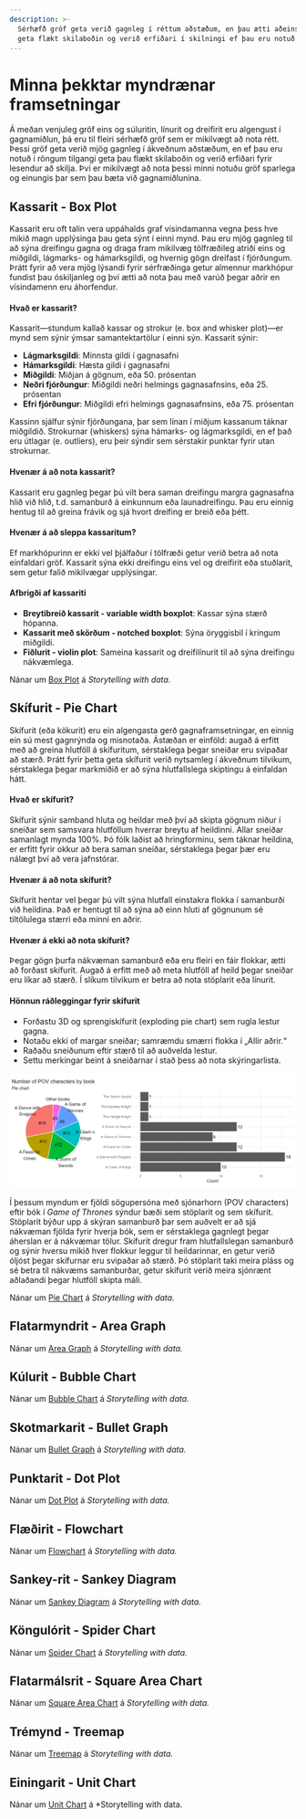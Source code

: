 ```yaml
---
description: >-
  Sérhæfð gröf geta verið gagnleg í réttum aðstæðum, en þau ætti aðeins að nota sparlega þar sem þau 
  geta flækt skilaboðin og verið erfiðari í skilningi ef þau eru notuð rangt.
---
```


# Minna þekktar myndrænar framsetningar

Á meðan venjuleg gröf eins og súluritin, línurit og dreifirit eru algengust í gagnamiðlun, þá eru
til fleiri sérhæfð gröf sem er mikilvægt að nota rétt. Þessi gröf geta verið mjög gagnleg í ákveðnum
aðstæðum, en ef þau eru notuð í röngum tilgangi geta þau flækt skilaboðin og verið erfiðari fyrir
lesendur að skilja. Því er mikilvægt að nota þessi minni notuðu gröf sparlega og einungis þar sem
þau bæta við gagnamiðlunina.

## Kassarit - Box Plot

Kassarit eru oft talin vera uppáhalds graf vísindamanna vegna þess hve mikið magn upplýsinga þau
geta sýnt í einni mynd. Þau eru mjög gagnleg til að sýna dreifingu gagna og draga fram mikilvæg
tölfræðileg atriði eins og miðgildi, lágmarks- og hámarksgildi, og hvernig gögn dreifast í
fjórðungum. Þrátt fyrir að vera mjög lýsandi fyrir sérfræðinga getur almennur markhópur fundist þau
óskiljanleg og því ætti að nota þau með varúð þegar aðrir en vísindamenn eru áhorfendur.

####  Hvað er kassarit?

Kassarit—stundum kallað kassar og strokur (e. box and whisker plot)—er mynd sem sýnir ýmsar
samantektartölur í einni sýn. Kassarit sýnir:

- **Lágmarksgildi**: Minnsta gildi í gagnasafni
- **Hámarksgildi**: Hæsta gildi í gagnasafni
- **Miðgildi**: Miðjan á gögnum, eða 50. prósentan
- **Neðri fjórðungur**: Miðgildi neðri helmings gagnasafnsins, eða 25. prósentan
- **Efri fjórðungur**: Miðgildi efri helmings gagnasafnsins, eða 75. prósentan

Kassinn sjálfur sýnir fjórðungana, þar sem línan í miðjum kassanum táknar miðgildið. Strokurnar
(whiskers) sýna hámarks- og lágmarksgildi, en ef það eru útlagar (e. outliers), eru þeir sýndir sem
sérstakir punktar fyrir utan strokurnar.

####  Hvenær á að nota kassarit?

Kassarit eru gagnleg þegar þú vilt bera saman dreifingu margra gagnasafna hlið við hlið, t.d.
samanburð á einkunnum eða launadreifingu. Þau eru einnig hentug til að greina frávik og sjá hvort
dreifing er breið eða þétt.

####  Hvenær á að sleppa kassaritum?

Ef markhópurinn er ekki vel þjálfaður í tölfræði getur verið betra að nota einfaldari gröf. Kassarit
sýna ekki dreifingu eins vel og dreifirit eða stuðlarit, sem getur falið mikilvægar upplýsingar.

####  Afbrigði af kassariti

- **Breytibreið kassarit - variable width boxplot**: Kassar sýna stærð hópanna.
- **Kassarit með skörðum - notched boxplot**: Sýna öryggisbil í kringum miðgildi.
- **Fiðlurit - violin plot**: Sameina kassarit og dreifilínurit til að sýna dreifingu nákvæmlega.

Nánar um [Box Plot](https://www.storytellingwithdata.com/blog/what-is-a-boxplot) á *Storytelling
with data.*

## Skífurit - Pie Chart

Skífurit (eða kökurit) eru ein algengasta gerð gagnaframsetningar, en einnig ein sú mest
gagnrýnda og misnotaða. Ástæðan er einföld: augað á erfitt með að greina hlutföll á skífuritum,
sérstaklega þegar sneiðar eru svipaðar að stærð. Þrátt fyrir þetta geta skífurit verið nytsamleg í
ákveðnum tilvikum, sérstaklega þegar markmiðið er að sýna hlutfallslega skiptingu á einfaldan hátt.

####  Hvað er skífurit?

Skífurit sýnir samband hluta og heildar með því að skipta gögnum niður í sneiðar sem samsvara
hlutföllum hverrar breytu af heildinni. Allar sneiðar samanlagt mynda 100%. Þó fólk laðist að
hringforminu, sem táknar heildina, er erfitt fyrir okkur að bera saman sneiðar, sérstaklega þegar
þær eru nálægt því að vera jafnstórar.

####  Hvenær á að nota skífurit?

Skífurit hentar vel þegar þú vilt sýna hlutfall einstakra flokka í samanburði við heildina. Það er
hentugt til að sýna að einn hluti af gögnunum sé tiltölulega stærri eða minni en aðrir.

####  Hvenær á ekki að nota skífurit?

Þegar gögn þurfa nákvæman samanburð eða eru fleiri en fáir flokkar, ætti að forðast skífurit. Augað
á erfitt með að meta hlutföll af heild þegar sneiðar eru líkar að stærð. Í slíkum tilvikum er betra
að nota stöplarit eða línurit.

####  Hönnun ráðleggingar fyrir skífurit

- Forðastu 3D og sprengiskífurit (exploding pie chart) sem rugla lestur gagna.
- Notaðu ekki of margar sneiðar; samræmdu smærri flokka í „Allir aðrir.“
- Raðaðu sneiðunum eftir stærð til að auðvelda lestur.
- Settu merkingar beint á sneiðarnar í stað þess að nota skýringarlista.

![Fjöldi sögumanna eftir bókum í GOT sem skífurit og stöplarit](figures/piechart_vs_barchart.png)

Í þessum myndum er fjöldi sögupersóna með sjónarhorn (POV characters) eftir bók í _Game of Thrones_
sýndur bæði sem stöplarit og sem skífurit. Stöplarit býður upp á skýran samanburð þar sem auðvelt er
að sjá nákvæman fjölda fyrir hverja bók, sem er sérstaklega gagnlegt þegar áherslan er á nákvæmar
tölur. Skífurit dregur fram hlutfallslegan samanburð og sýnir hversu mikið hver flokkur leggur til
heildarinnar, en getur verið óljóst þegar skífurnar eru svipaðar að stærð. Þó stöplarit taki meira
pláss og sé betra til nákvæms samanburðar, getur skífurit verið meira sjónrænt aðlaðandi þegar
hlutföll skipta máli.

Nánar um [Pie Chart](http://www.storytellingwithdata.com/blog/2020/5/14/what-is-a-pie-chart) á
*Storytelling with data.*

## Flatarmyndrit - Area Graph

Nánar um [Area Graph](https://www.storytellingwithdata.com/blog/2020/4/9/what-is-an-area-graph) á
*Storytelling with data.*

## Kúlurit - Bubble Chart

Nánar um [Bubble Chart](https://www.storytellingwithdata.com/blog/2021/5/11/what-is-a-bubble-chart)
á *Storytelling with data.*

## Skotmarkarit - Bullet Graph

Nánar um [Bullet Graph](https://www.storytellingwithdata.com/blog/what-is-a-bullet-graph) á
*Storytelling with data.*

## Punktarit - Dot Plot

Nánar um [Dot Plot](http://www.storytellingwithdata.com/blog/2020/12/9/what-is-a-dot-plot) á
*Storytelling with data.*

## Flæðirit - Flowchart

Nánar um [Flowchart](https://www.storytellingwithdata.com/blog/what-is-a-flowchart) á *Storytelling
with data.*

## Sankey-rit - Sankey Diagram

Nánar um [Sankey Diagram](https://www.storytellingwithdata.com/blog/what-is-a-sankey-diagram) á
*Storytelling with data.*

## Köngulórit - Spider Chart

Nánar um [Spider Chart](https://www.storytellingwithdata.com/blog/2021/8/31/what-is-a-spider-chart)
á *Storytelling with data.*

## Flatarmálsrit - Square Area Chart

Nánar um [Square Area Chart](https://www.storytellingwithdata.com/blog/what-is-a-square-area-chart)
á *Storytelling with data.*

## Trémynd - Treemap

Nánar um [Treemap](https://www.storytellingwithdata.com/blog/what-is-a-treemap) á *Storytelling with
data.*

## Einingarit - Unit Chart

Nánar um [Unit Chart](https://www.storytellingwithdata.com/blog/what-is-a-unit-chart) á
*Storytelling with data.